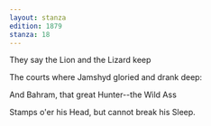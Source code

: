 ```yaml
---
layout: stanza
edition: 1879
stanza: 18
---
```


They say the Lion and the Lizard keep

The courts where Jamshyd gloried and drank deep:

And Bahram, that great Hunter--the Wild Ass

Stamps o'er his Head, but cannot break his Sleep.